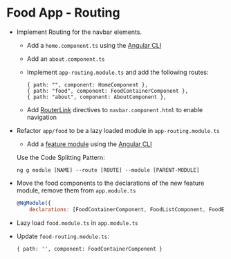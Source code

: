 # Food App - Routing

- Implement Routing for the navbar elements.
    - Add a `home.component.ts` using the [Angular CLI](https://angular.io/cli/generate#component-command)
    - Add an `about.component.ts`
    - Implement `app-routing.module.ts` and add the following routes: 

        ```
        { path: "", component: HomeComponent },
        { path: "food", component: FoodContainerComponent },
        { path: "about", component: AboutComponent },
        ```
    - Add [RouterLink](https://angular.io/api/router/RouterLink) directives to `navbar.component.html` to enable navigation

- Refactor `app/food` to be a lazy loaded module in `app-routing.module.ts`
    - Add a [feature module](https://angular.io/guide/feature-modules) using the [Angular CLI](https://angular.io/cli/generate#module-command)

    Use the Code Splitting Pattern:

    ```
    ng g module [NAME] --route [ROUTE] --module [PARENT-MODULE]
    ```

- Move the food components to the declarations of the new feature module, remove them from `app.module.ts`

    ```javascript
    @NgModule({
        declarations: [FoodContainerComponent, FoodListComponent, FoodEditComponent],
    ```
- Lazy load `food.module.ts` in `app.module.ts`
- Update `food-routing.module.ts`:

    ```
    { path: '', component: FoodContainerComponent }
    ```
